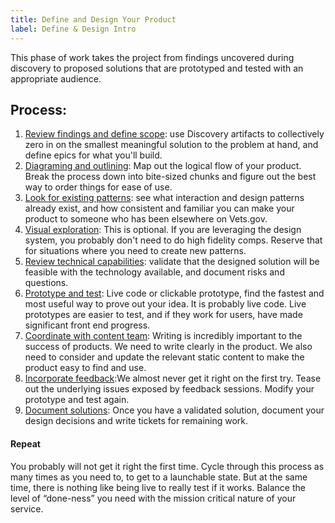 ```yaml
---
title: Define and Design Your Product
label: Define & Design Intro
---
```

This phase of work takes the project from findings uncovered during discovery to proposed solutions that are prototyped and tested with an appropriate audience.

## Process:

1. [Review findings and define scope](./review-and-scope): use Discovery artifacts to collectively zero in on the smallest meaningful solution to the problem at hand, and define epics for what you'll build.
1. [Diagraming and outlining](./diagram-and-outline): Map out the logical flow of your product. Break the process down into bite-sized chunks and figure out the best way to order things for ease of use.
1. [Look for existing patterns](./design-conventions): see what interaction and design patterns already exist, and how consistent and familiar you can make your product to someone who has been elsewhere on Vets.gov.
1. [Visual exploration](./visual-exploration): This is optional. If you are leveraging the design system, you probably don't need to do high fidelity comps. Reserve that for situations where you need to create new patterns.
1. [Review technical capabilities](./review-technical-capabilities): validate that the designed solution will be feasible with the technology available, and document risks and questions.
1. [Prototype and test](./prototyping-and-testing): Live code or clickable prototype, find the fastest and most useful way to prove out your idea. It is probably live code. Live prototypes are easier to test, and if they work for users, have made significant front end progress.
1. [Coordinate with content team](./content-guide/coordinate-content): Writing is incredibly important to the success of products. We need to write clearly in the product. We also need to consider and update the relevant static content to make the product easy to find and use.
1. [Incorporate feedback](./):We almost never get it right on the first try. Tease out the underlying issues exposed by feedback sessions. Modify your prototype and test again.
1. [Document solutions](./): Once you have a validated solution, document your design decisions and write tickets for remaining work.

#### Repeat
You probably will not get it right the first time. Cycle through this process as many times as you need to, to get to a launchable state. But at the same time, there is nothing like being live to really test if it works. Balance the level of “done-ness” you need with the mission critical nature of your service.
